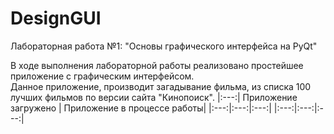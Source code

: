 # DesignGUI

Лабораторная работа №1: "Основы графического интерфейса на PyQt"

В ходе выполнения лабораторной работы реализовано простейшее приложение с графическим интерфейсом.<br/>
Данное приложение, производит загадывание фильма, из списка 100 лучших фильмов по версии сайта "Кинопоиск".
|:---:| Приложение загружено | Приложение в процессе работы|
|:---:|:---:|:---:|
|:---:|:---:|:---:|
